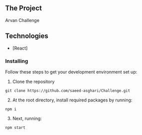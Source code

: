 ## The Project
Arvan Challenge
## Technologies
* [React]

### Installing
Follow these steps to get your development environment set up:
1. Clone the repository
```
git clone https://github.com/saeed-asghari/Challenge.git
```
2. At the root directory, install required packages by running:
```
npm i
```
3. Next, running:
```
npm start

```
